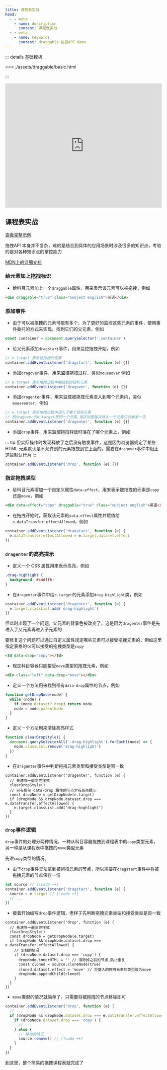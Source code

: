 ```yaml
---
title: 课程表实战
head:
  - - meta
    - name: description
      content: 课程表实战
  - - meta
    - name: keywords
      content: draggable 拖拽API demo
---
```


::: details 基础模板

<<< ./assets/draggable/basic.html

:::

<iframe height="400" style="width: 100%;" scrolling="no" title="拖拽API" src="https://codepen.io/welives/embed/mdaNzzb?default-tab=result" frameborder="no" loading="lazy" allowtransparency="true" allowfullscreen="true">
  See the Pen <a href="https://codepen.io/welives/pen/mdaNzzb">
  拖拽API</a> by Jandan (<a href="https://codepen.io/welives">@welives</a>)
  on <a href="https://codepen.io">CodePen</a>.
</iframe>

## 课程表实战

<a href="/blog/demo/课程表/index.html" target="_blank">查看完整示例</a>

拖拽API 本身并不复杂，难的是结合到具体的应用场景时涉及很多的知识点，考验的是对各种知识点的掌控能力

[MDN上的详细文档](https://developer.mozilla.org/zh-CN/docs/Web/API/HTML_Drag_and_Drop_API)

### 给元素加上拖拽标识

- 给科目元素加上一个`draggable`属性，用来表示该元素可以被拖拽，例如

```html
<div draggable="true" class="subject english">英语</div>
```

### 添加事件

- 由于可以被拖拽的元素可能有多个，为了更好的监控这些元素的事件，使用事件委托的方式来实现。找到它们的父元素，例如

```js
const container = document.querySelector('.container')
```

- 给父元素添加`dragstart`事件，用来监控拖拽开始，例如

```js
// e.target 表示被拖拽的元素
container.addEventListener('dragstart', function (e) {})
```

- 添加`dragover`事件，用来监控拖拽过程，类似`mouseover` 例如

```js
// e.target 表示拖拽过程中触碰到的目标元素
container.addEventListener('dragover', function (e) {})
```

- 添加`dragenter`事件，用来监控被拖拽元素进入到哪个元素内，类似`mouseenter`，例如

```js
// e.target 表示拖拽过程中进入了哪个目标元素
// 和dragover的e.target是同一个元素,但区别是每次进入一个元素只会触发一次
container.addEventListener('dragenter', function (e) {})
```

- 添加`drop`事件，用来监控拖拽释放时落在了哪个元素上，例如

::: tip
但实际操作时发现释放了之后没有触发事件，这是因为浏览器规定了某些 HTML 元素默认是不允许别的元素拖拽到它上面的，需要在`dragover`事件中阻止这些默认行为
:::

```js
container.addEventListener('drop', function (e) {})
```

### 指定拖拽类型

- 给科目元素增加一个自定义属性`data-effect`，用来表示被拖拽的元素是`copy`还是`move`，例如

```html
<div data-effect="copy" draggable="true" class="subject english">英语</div>
```

- 在拖拽开始时，获取该元素的`data-effect`属性并赋值给`e.dataTransfer.effectAllowed`，例如

```js
container.addEventListener('dragstart', function (e) {
  e.dataTransfer.effectAllowed = e.target.dataset.effect
})
```

### `dragenter`的高亮提示

- 定义一个 CSS 属性用来表示高亮，例如

```css
.drag-highlight {
  background: #c4dff6;
}
```

- 在`dragenter`事件中给`e.target`的元素添加`drag-highlight`类，例如

```js
container.addEventListener('dragenter', function (e) {
  e.target.classList.add('drag-highlight')
})
```

但此时出现了一个问题，父元素的背景色被改变了。这是因为`dragenter`事件是先进入了父元素再进入子元素的

要修复这个问题可以通过自定义属性规定哪些元素可以接受拖拽元素的，例如这里指定表格的`td`可以接受的拖拽类型是`copy`

```html
<td data-drop="copy"></td>
```

- 规定科目容器只能接受`move`类型的拖拽元素，例如

```html
<div class="left" data-drop="move"></div>
```

- 定义一个方法用来找到带有`data-drop`属性的节点，例如

```js
function getDropNode(node) {
  while (node) {
    if (node.dataset?.drop) return node
    node = node.parentNode
  }
}
```

- 定义一个方法用来清除高亮样式

```js
function clearDropStyle() {
  document.querySelectorAll('.drag-highlight').forEach((node) => {
    node.classList.remove('drag-highlight')
  })
}
```

- 在`dragenter`事件中判断拖拽元素类型和接受类型是否一致

```js{5-6}
container.addEventListener('dragenter', function (e) {
  // 先清除一遍高亮样式
  clearDropStyle()
  // 只有携带 data-drop 属性的节点才有高亮提示
  const dropNode = getDropNode(e.target)
  if (dropNode && dropNode.dataset.drop === e.dataTransfer.effectAllowed) {
    e.target.classList.add('drag-highlight')
  }
})
```

### `drop`事件逻辑

`drop`事件的处理分两种情况，一种从科目容器拖拽到课程表中的`copy`类型元素，另一种是从课程表中拖拽的`move`类型元素

先讲`copy`类型的情况。

- 由于`drop`事件无法拿到被拖拽元素的节点，所以需要在`dragstart`事件中将被拖拽元素的节点保存一份

```js
let source // [!code ++]
container.addEventListener('dragstart', function (e) {
  source = e.target // [!code ++]
  // ...
})
```

- 接着开始编写`drop`事件逻辑，老样子先判断拖拽元素类型和接受类型是否一致

```js{7-12}
container.addEventListener('drop', function (e) {
  // 先清除一遍高亮样式
  clearDropStyle()
  const dropNode = getDropNode(e.target)
  if (dropNode && dropNode.dataset.drop === e.dataTransfer.effectAllowed) {
    // 复制的情况
    if (dropNode.dataset.drop === 'copy') {
      dropNode.innerHTML = '' // 清除掉之前的节点,防止重复
      const cloned = source.cloneNode(true)
      cloned.dataset.effect = 'move' // 将塞入的拖拽元素的类型改为move
      dropNode.appendChild(cloned)
    }
  }
})
```

- `move`类型的情况就简单了，只需要将被拖拽的节点移除即可

```js
container.addEventListener('drop', function (e) {
  // ...
  if (dropNode && dropNode.dataset.drop === e.dataTransfer.effectAllowed) {
    if (dropNode.dataset.drop === 'copy') {
      // ...
    } else {
      // 移动的情况
      source.remove() // [!code ++]
    }
  }
})
```

到这里，整个简易的拖拽课程表就完成了
